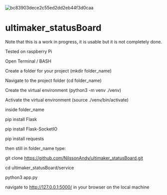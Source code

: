 ![bc83903dece2c55ed2dd2eb44f3d0caa](https://user-images.githubusercontent.com/57374106/125447413-d4e4d16e-67b9-415e-b602-7132ec4a48aa.png)
# ultimaker_statusBoard

Note that this is a work in progress, it is usable but it is not completely done.


Tested on raspberry Pi


Open Terminal / BASH



Create a folder for your project (mkdir folder_name)



Navigate to the project folder (cd folder_name)



Create the virtual environment (python3 -m venv ./venv)



Activate the virtual environment (source ./venv/bin/activate)




inside folder_name



pip install Flask



pip install Flask-SocketIO



pip install requests



then still in folder_name type:



git clone https://github.com/NilssonAndy/ultimaker_statusBoard.git



cd ultimaker_statusBoard/service



python3 app.py



navigate to http://127.0.0.1:5000/ in your browser on the local machine
